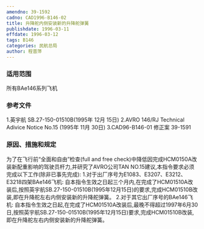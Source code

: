 ```yaml
---
amendno: 39-1592
cadno: CAD1996-B146-02
title: 升降舵内侧安装新的升降舵弹簧
publishdate: 1996-03-11
effdate: 1996-03-12
tags: B146
categories: 民航总局
author: 程晋萍
---
```


### 适用范围 
所有BAe146系列飞机

### 参考文件
  1.英宇航 
SB.27-150-01510B(1995年 12月 15日) 
2.AVRO
 146/RJ Technical Adivice Notice No.15 (1995年 11月 30日) 
3.CAD96-B146-01 修正案 39-1591 


### 原因、措施和规定 
为了在飞行前“全面和自由”检查(full and free check)中降低因完成HCM0150A改装新配重影响的驾驶员杆力,并研究了AVRO公司TAN NO.15建议,本指令要求必须完成以下工作(除非已事先完成): 
    1.对于出厂序号为E1083、E3207、E3212、E3218四架BAe146飞机:
    自本指令生效之日起三个月内,在完成了HCM01510A改装后,按照英宇航SB.27-150-01510B(1995年12月15日)的要求,完成HCM01510B改装,即在升降舵左右内侧安装新的升降舵弹簧。 
    2.对于其它出厂序号的BAe146飞机: 
    自本指令生效之日起,在完成了HCM01510A改装后,最晚不得超过1997年6月30日,按照英宇航SB.27-150-01510B(1995年12月15日)要求,完成HCM01510B改装,即在升降舵左右内侧安装新的升降舵弹簧。
  
